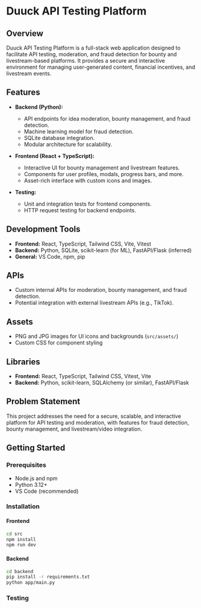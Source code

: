 # Duuck API Testing Platform

## Overview

Duuck API Testing Platform is a full-stack web application designed to facilitate API testing, moderation, and fraud detection for bounty and livestream-based platforms. It provides a secure and interactive environment for managing user-generated content, financial incentives, and livestream events.

## Features

- **Backend (Python):**
  - API endpoints for idea moderation, bounty management, and fraud detection.
  - Machine learning model for fraud detection.
  - SQLite database integration.
  - Modular architecture for scalability.

- **Frontend (React + TypeScript):**
  - Interactive UI for bounty management and livestream features.
  - Components for user profiles, modals, progress bars, and more.
  - Asset-rich interface with custom icons and images.

- **Testing:**
  - Unit and integration tests for frontend components.
  - HTTP request testing for backend endpoints.

## Development Tools

- **Frontend:** React, TypeScript, Tailwind CSS, Vite, Vitest
- **Backend:** Python, SQLite, scikit-learn (for ML), FastAPI/Flask (inferred)
- **General:** VS Code, npm, pip

## APIs

- Custom internal APIs for moderation, bounty management, and fraud detection.
- Potential integration with external livestream APIs (e.g., TikTok).

## Assets

- PNG and JPG images for UI icons and backgrounds (`src/assets/`)
- Custom CSS for component styling

## Libraries

- **Frontend:** React, TypeScript, Tailwind CSS, Vitest, Vite
- **Backend:** Python, scikit-learn, SQLAlchemy (or similar), FastAPI/Flask

## Problem Statement

This project addresses the need for a secure, scalable, and interactive platform for API testing and moderation, with features for fraud detection, bounty management, and livestream/video integration.

## Getting Started

### Prerequisites

- Node.js and npm
- Python 3.12+
- VS Code (recommended)

### Installation

#### Frontend

```bash
cd src
npm install
npm run dev
```

#### Backend

```bash
cd backend
pip install -r requirements.txt
python app/main.py
```

### Testing

